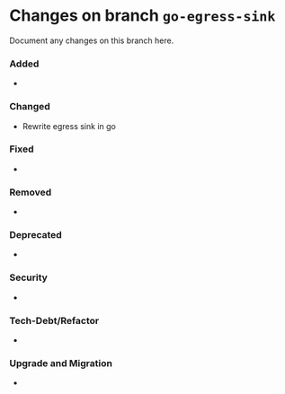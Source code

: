 # Changes on branch `go-egress-sink`
Document any changes on this branch here.
### Added
- 

### Changed
- Rewrite egress sink in go 

### Fixed
- 

### Removed
- 

### Deprecated
- 

### Security
- 

### Tech-Debt/Refactor
- 

### Upgrade and Migration
- 

